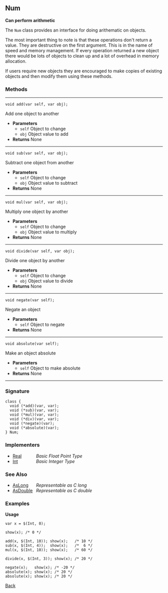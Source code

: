 Num
---
__Can perform arithmetic__

The `Num` class provides an interface for doing arithematic on objects.

The most important thing to note is that these operations don't return a value. They are destructive on the first argument. This is in the name of speed and memory management. If every operation returned a new object there would be lots of objects to clean up and a lot of overhead in memory allocation.

If users require new objects they are encouraged to make copies of existing objects and then modify them using these methods.


### Methods

-------------------------------

    void add(var self, var obj);

Add one object to another

* __Parameters__
    * `self` Object to change
    * `obj` Object value to add
* __Returns__ None

------------------------------- 

    void sub(var self, var obj);

Subtract one object from another

* __Parameters__
    * `self` Object to change
    * `obj` Object value to subtract
* __Returns__ None

------------------------------- 

    void mul(var self, var obj);

Multiply one object by another

* __Parameters__
    * `self` Object to change
    * `obj` Object value to multiply
* __Returns__ None

------------------------------- 

    void divide(var self, var obj);

Divide one object by another

* __Parameters__
    * `self` Object to change
    * `obj` Object value to divide
* __Returns__ None

------------------------------- 

    void negate(var self);

Negate an object

* __Parameters__
    * `self` Object to negate
* __Returns__ None

------------------------------- 

    void absolute(var self);

Make an object absolute

* __Parameters__
    * `self` Object to make absolute
* __Returns__ None

------------------------------- 


### Signature


    class {
      void (*add)(var, var);
      void (*sub)(var, var);
      void (*mul)(var, var);
      void (*div)(var, var);
      void (*negate)(var);
      void (*absolute)(var);
    } Num;
    

### Implementers

* <span style="width:75px; float:left;">[Real](real)</span> _Basic Float Point Type_
* <span style="width:75px; float:left;">[Int](int)</span> _Basic Integer Type_


### See Also

* <span style="width:75px; float:left;">[AsLong](aslong)</span> _Representable as C long_
* <span style="width:75px; float:left;">[AsDouble](asdouble)</span> _Representable as C double_


### Examples

__Usage__
        
    var x = $(Int, 0);
    
    show(x); /* 0 */
    
    add(x, $(Int, 10)); show(x);   /* 10 */
    sub(x, $(Int, 4));  show(x);   /*  6 */
    mul(x, $(Int, 10)); show(x);   /* 60 */
    
    divide(x, $(Int, 3)); show(x); /* 20 */
    
    negate(x);   show(x); /* -20 */
    absolute(x); show(x); /* 20 */
    absolute(x); show(x); /* 20 */ 
    

[Back](/documentation)
